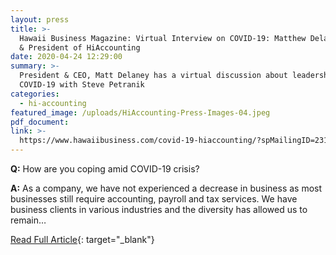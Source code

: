 ```yaml
---
layout: press
title: >-
  Hawaii Business Magazine: Virtual Interview on COVID-19: Matthew Delaney, CEO
  & President of HiAccounting
date: 2020-04-24 12:29:00
summary: >-
  President & CEO, Matt Delaney has a virtual discussion about leadership during
  COVID-19 with Steve Petranik
categories:
  - hi-accounting
featured_image: /uploads/HiAccounting-Press-Images-04.jpeg
pdf_document:
link: >-
  https://www.hawaiibusiness.com/covid-19-hiaccounting/?spMailingID=23175287&spUserID=NTY1MzQ1OTUyOTUwS0&spJobID=1721159740&spReportId=MTcyMTE1OTc0MAS2
---
```


**Q:** How are you coping amid COVID-19 crisis?

**A:** As a company, we have not experienced a decrease in business as most businesses still require accounting, payroll and tax services. We have business clients in various industries and the diversity has allowed us to remain…

[Read Full Article](https://www.hawaiibusiness.com/covid-19-hiaccounting/?spMailingID=23175287&amp;spUserID=NTY1MzQ1OTUyOTUwS0&amp;spJobID=1721159740&amp;spReportId=MTcyMTE1OTc0MAS2){: target="_blank"}